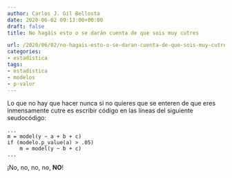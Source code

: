 ```yaml
---
author: Carlos J. Gil Bellosta
date: 2020-06-02 09:13:00+00:00
draft: false
title: No hagáis esto o se darán cuenta de que sois muy cutres

url: /2020/06/02/no-hagais-esto-o-se-daran-cuenta-de-que-sois-muy-cutres/
categories:
- estadística
tags:
- estadística
- modelos
- p-valor
---
```





Lo que no hay que hacer nunca si no quieres que se enteren de que eres inmensamente cutre es escribir código en las líneas del siguiente seudocódigo:







    ...
    m = model(y ~ a + b + c)
    if (modelo.p_value(a) > .05)
        m = model(y ~ b + c)
    ...







¡No, no, no, no, **NO**!









